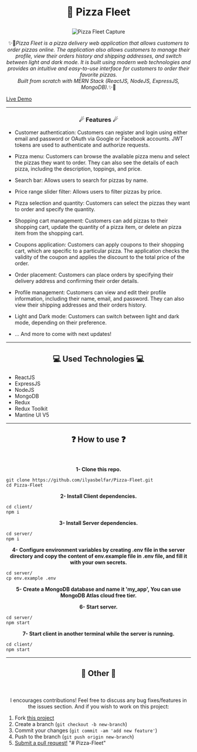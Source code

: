# <p align="center">🍕 Pizza Fleet</p>

<p align="center"><img src="https://github.com/ilyasbelfar/Pizza-Fleet/blob/main/images/Capture_PizzaFleet.PNG" alt="Pizza Fleet Capture" style="max-width: 100% !important"></p>
<p align="center">✨🚀<em>Pizza Fleet is a pizza delivery web application that allows customers to order pizzas online. The application also allows customers to manage their profile, view their orders history and shipping addresses, and switch between light and dark mode. It is built using modern web technologies and provides an intuitive and easy-to-use interface for customers to order their favorite pizzas.
<br>
Built from scratch with MERN Stack (ReactJS, NodeJS, ExpressJS, MongoDB).</em>✨🚀</p>

[Live Demo](https://pizzafleet.ilyasbelfar.me/)

---

### <p align="center">☄ Features ☄</p>

- Customer authentication: Customers can register and login using either email and password or OAuth via Google or Facebook accounts. JWT tokens are used to authenticate and authorize requests.

- Pizza menu: Customers can browse the available pizza menu and select the pizzas they want to order. They can also see the details of each pizza, including the description, toppings, and price.

- Search bar: Allows users to search for pizzas by name.

- Price range slider filter: Allows users to filter pizzas by price.

- Pizza selection and quantity: Customers can select the pizzas they want to order and specify the quantity.

- Shopping cart management: Customers can add pizzas to their shopping cart, update the quantity of a pizza item, or delete an pizza item from the shopping cart.

- Coupons application: Customers can apply coupons to their shopping cart, which are specific to a particular pizza. The application checks the validity of the coupon and applies the discount to the total price of the order.

- Order placement: Customers can place orders by specifying their delivery address and confirming their order details.

- Profile management: Customers can view and edit their profile information, including their name, email, and password. They can also view their shipping addresses and their orders history.

- Light and Dark mode: Customers can switch between light and dark mode, depending on their preference.

- ... And more to come with next updates!
  <br>

---

## <p align="center">💻 Used Technologies 💻</p>

- ReactJS
- ExpressJS
- NodeJS
- MongoDB
- Redux
- Redux Toolkit
- Mantine UI V5

---

## <p align="center">❓ How to use ❓</p>

<br>
<p align="center"><strong>1- Clone this repo.</strong></p>

```
git clone https://github.com/ilyasbelfar/Pizza-Fleet.git
cd Pizza-Fleet
```

<p align="center"><strong>2- Install Client dependencies.</strong></p>

```
cd client/
npm i
```

<p align="center"><strong>3- Install Server dependencies.</strong></p>

```
cd server/
npm i
```

<p align="center"><strong>4- Configure environment variables by creating .env file in the server directory and copy the content of env.example file in .env file, and fill it with your own secrets.</strong></p>

```
cd server/
cp env.example .env
```

<p align="center"><strong>5- Create a MongoDB database and name it 'my_app', You can use MongoDB Atlas cloud free tier.</strong></p>

<p align="center"><strong>6- Start server.</strong></p>

```
cd server/
npm start
```

<p align="center"><strong>7- Start client in another terminal while the server is running.</strong></p>

```
cd client/
npm start
```

---

## <p align="center">📌 Other 📌</p>

<br>
<p align="center">I encourages contributions! Feel free to discuss any bug fixes/features in the issues section. And if you wish to work on this project:</p>

1. Fork [this project](https://github.com/ilyasbelfar/Pizza-Fleet)
2. Create a branch (`git checkout -b new-branch`)
3. Commit your changes (`git commit -am 'add new feature'`)
4. Push to the branch (`git push origin new-branch`)
5. [Submit a pull request!](https://github.com/ilyasbelfar/Pizza-Fleet/pull/new/master)
"# Pizza-Fleet" 
